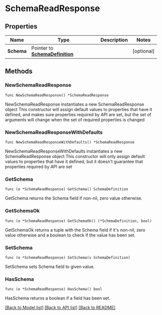 # SchemaReadResponse

## Properties

Name | Type | Description | Notes
------------ | ------------- | ------------- | -------------
**Schema** | Pointer to [**SchemaDefinition**](SchemaDefinition.md) |  | [optional] 

## Methods

### NewSchemaReadResponse

`func NewSchemaReadResponse() *SchemaReadResponse`

NewSchemaReadResponse instantiates a new SchemaReadResponse object
This constructor will assign default values to properties that have it defined,
and makes sure properties required by API are set, but the set of arguments
will change when the set of required properties is changed

### NewSchemaReadResponseWithDefaults

`func NewSchemaReadResponseWithDefaults() *SchemaReadResponse`

NewSchemaReadResponseWithDefaults instantiates a new SchemaReadResponse object
This constructor will only assign default values to properties that have it defined,
but it doesn't guarantee that properties required by API are set

### GetSchema

`func (o *SchemaReadResponse) GetSchema() SchemaDefinition`

GetSchema returns the Schema field if non-nil, zero value otherwise.

### GetSchemaOk

`func (o *SchemaReadResponse) GetSchemaOk() (*SchemaDefinition, bool)`

GetSchemaOk returns a tuple with the Schema field if it's non-nil, zero value otherwise
and a boolean to check if the value has been set.

### SetSchema

`func (o *SchemaReadResponse) SetSchema(v SchemaDefinition)`

SetSchema sets Schema field to given value.

### HasSchema

`func (o *SchemaReadResponse) HasSchema() bool`

HasSchema returns a boolean if a field has been set.


[[Back to Model list]](../README.md#documentation-for-models) [[Back to API list]](../README.md#documentation-for-api-endpoints) [[Back to README]](../README.md)


